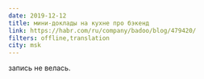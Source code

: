 ```yaml
---
date: 2019-12-12
title: мини-доклады на кухне про бэкенд
link: https://habr.com/ru/company/badoo/blog/479420/
filters: offline,translation
city: msk
---
```


запись не велась.
